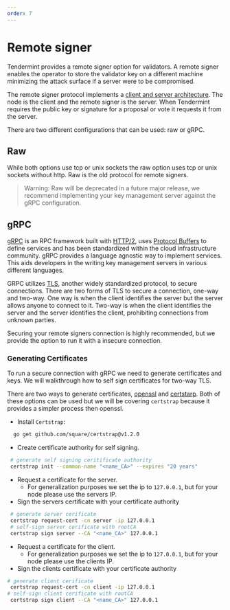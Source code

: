 ```yaml
---
order: 7
---
```


# Remote signer

Tendermint provides a remote signer option for validators. A remote signer enables the operator to store the validator key on a different machine minimizing the attack surface if a server were to be compromised.

The remote signer protocol implements a [client and server architecture](https://en.wikipedia.org/wiki/Client%E2%80%93server_model). The node is the client and the remote signer is the server. When Tendermint requires the public key or signature for a proposal or vote it requests it from the server.

There are two different configurations that can be used: raw or gRPC.

## Raw

While both options use tcp or unix sockets the raw option uses tcp or unix sockets without http. Raw is the old protocol for remote signers.

> Warning: Raw will be deprecated in a future major release, we recommend implementing your key management server against the gRPC configuration.

## gRPC

[gRPC](https://grpc.io/) is an RPC framework built with [HTTP/2](https://en.wikipedia.org/wiki/HTTP/2), uses [Protocol Buffers](https://developers.google.com/protocol-buffers) to define services and has been standardized within the cloud infrastructure community. gRPC provides a language agnostic way to implement services. This aids developers in the writing key management servers in various different languages.

GRPC utilizes [TLS](https://en.wikipedia.org/wiki/Transport_Layer_Security), another widely standardized protocol, to secure connections. There are two forms of TLS to secure a connection, one-way and two-way. One way is when the client identifies the server but the server allows anyone to connect to it. Two-way is when the client identifies the server and the server identifies the client, prohibiting connections from unknown parties.

Securing your remote signers connection is highly recommended, but we provide the option to run it with a insecure connection.

### Generating Certificates

To run a secure connection with gRPC we need to generate certificates and keys. We will walkthrough how to self sign certificates for two-way TLS.

There are two ways to generate certificates, [openssl](https://www.openssl.org/) and [certstarp](https://github.com/square/certstrap). Both of these options can be used but we will be covering `certstrap` because it provides a simpler process then openssl.

- Install `Certstrap`:

```sh
  go get github.com/square/certstrap@v1.2.0
```

- Create certificate authority for self signing.

```sh
 # generate self signing ceritificate authority
 certstrap init --common-name "<name_CA>" --expires "20 years"
```

- Request a certificate for the server.
  - For generalization purposes we set the ip to `127.0.0.1`, but for your node please use the servers IP.
- Sign the servers certificate with your certificate authority

```sh
 # generate server cerificate
 certstrap request-cert -cn server -ip 127.0.0.1
 # self-sign server cerificate with rootCA
 certstrap sign server --CA "<name_CA>" 127.0.0.1
  ```

- Request a certificate for the client.
  - For generalization purposes we set the ip to `127.0.0.1`, but for your node please use the clients IP.
- Sign the clients certificate with your certificate authority

```sh
# generate client cerificate
 certstrap request-cert -cn client -ip 127.0.0.1
# self-sign client cerificate with rootCA
 certstrap sign client --CA "<name_CA>" 127.0.0.1
```

